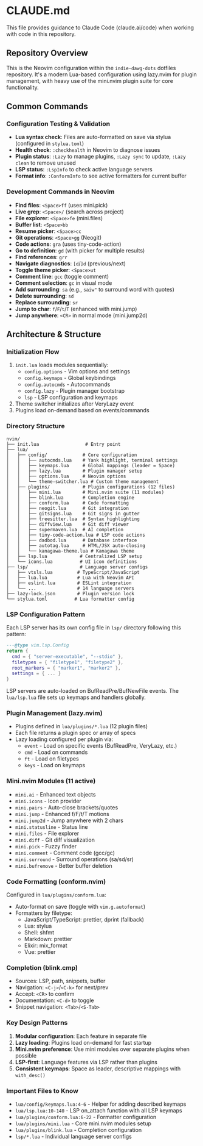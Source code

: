 # CLAUDE.md

This file provides guidance to Claude Code (claude.ai/code) when working with code in this repository.

## Repository Overview

This is the Neovim configuration within the `indie-dawg-dots` dotfiles repository. It's a modern Lua-based configuration using lazy.nvim for plugin management, with heavy use of the mini.nvim plugin suite for core functionality.

## Common Commands

### Configuration Testing & Validation
- **Lua syntax check**: Files are auto-formatted on save via stylua (configured in `stylua.toml`)
- **Health check**: `:checkhealth` in Neovim to diagnose issues
- **Plugin status**: `:Lazy` to manage plugins, `:Lazy sync` to update, `:Lazy clean` to remove unused
- **LSP status**: `:LspInfo` to check active language servers
- **Format info**: `:ConformInfo` to see active formatters for current buffer

### Development Commands in Neovim
- **Find files**: `<Space>ff` (uses mini.pick)
- **Live grep**: `<Space>/` (search across project)
- **File explorer**: `<Space>fe` (mini.files)
- **Buffer list**: `<Space>bb`
- **Resume picker**: `<Space>cc`
- **Git operations**: `<Space>gg` (Neogit)
- **Code actions**: `gra` (uses tiny-code-action)
- **Go to definition**: `gd` (with picker for multiple results)
- **Find references**: `grr`
- **Navigate diagnostics**: `[d`/`]d` (previous/next)
- **Toggle theme picker**: `<Space>ut`
- **Comment line**: `gcc` (toggle comment)
- **Comment selection**: `gc` in visual mode
- **Add surrounding**: `sa` (e.g., `saiw"` to surround word with quotes)
- **Delete surrounding**: `sd`
- **Replace surrounding**: `sr`
- **Jump to char**: `f`/`F`/`t`/`T` (enhanced with mini.jump)
- **Jump anywhere**: `<CR>` in normal mode (mini.jump2d)

## Architecture & Structure

### Initialization Flow
1. `init.lua` loads modules sequentially:
   - `config.options` - Vim options and settings
   - `config.keymaps` - Global keybindings
   - `config.autocmds` - Autocommands
   - `config.lazy` - Plugin manager bootstrap
   - `lsp` - LSP configuration and keymaps
2. Theme switcher initializes after VeryLazy event
3. Plugins load on-demand based on events/commands

### Directory Structure
```
nvim/
├── init.lua                 # Entry point
├── lua/
│   ├── config/             # Core configuration
│   │   ├── autocmds.lua    # Yank highlight, terminal settings
│   │   ├── keymaps.lua     # Global mappings (leader = Space)
│   │   ├── lazy.lua        # Plugin manager setup
│   │   ├── options.lua     # Neovim options
│   │   └── theme-switcher.lua # Custom theme management
│   ├── plugins/            # Plugin configurations (12 files)
│   │   ├── mini.lua        # Mini.nvim suite (11 modules)
│   │   ├── blink.lua       # Completion engine
│   │   ├── conform.lua     # Code formatting
│   │   ├── neogit.lua      # Git integration
│   │   ├── gitsigns.lua    # Git signs in gutter
│   │   ├── treesitter.lua  # Syntax highlighting
│   │   ├── diffview.lua    # Git diff viewer
│   │   ├── supermaven.lua  # AI completion
│   │   ├── tiny-code-action.lua # LSP code actions
│   │   ├── dadbod.lua      # Database interface
│   │   ├── autotag.lua     # HTML/JSX auto-closing
│   │   └── kanagawa-theme.lua # Kanagawa theme
│   ├── lsp.lua            # Centralized LSP setup
│   └── icons.lua          # UI icon definitions
├── lsp/                   # Language server configs
│   ├── vtsls.lua         # TypeScript/JavaScript
│   ├── lua.lua           # Lua with Neovim API
│   ├── eslint.lua        # ESLint integration
│   └── ...               # 14 language servers
├── lazy-lock.json        # Plugin version lock
└── stylua.toml          # Lua formatter config
```

### LSP Configuration Pattern
Each LSP server has its own config file in `lsp/` directory following this pattern:
```lua
---@type vim.lsp.Config
return {
  cmd = { "server-executable", "--stdio" },
  filetypes = { "filetype1", "filetype2" },
  root_markers = { "marker1", "marker2" },
  settings = { ... }
}
```

LSP servers are auto-loaded on BufReadPre/BufNewFile events. The `lua/lsp.lua` file sets up keymaps and handlers globally.

### Plugin Management (lazy.nvim)
- Plugins defined in `lua/plugins/*.lua` (12 plugin files)
- Each file returns a plugin spec or array of specs
- Lazy loading configured per plugin via:
  - `event` - Load on specific events (BufReadPre, VeryLazy, etc.)
  - `cmd` - Load on commands
  - `ft` - Load on filetypes
  - `keys` - Load on keymaps

### Mini.nvim Modules (11 active)
- `mini.ai` - Enhanced text objects
- `mini.icons` - Icon provider
- `mini.pairs` - Auto-close brackets/quotes
- `mini.jump` - Enhanced f/F/t/T motions
- `mini.jump2d` - Jump anywhere with 2 chars
- `mini.statusline` - Status line
- `mini.files` - File explorer
- `mini.diff` - Git diff visualization
- `mini.pick` - Fuzzy finder
- `mini.comment` - Comment code (gcc/gc)
- `mini.surround` - Surround operations (sa/sd/sr)
- `mini.bufremove` - Better buffer deletion

### Code Formatting (conform.nvim)
Configured in `lua/plugins/conform.lua`:
- Auto-format on save (toggle with `vim.g.autoformat`)
- Formatters by filetype:
  - JavaScript/TypeScript: prettier, dprint (fallback)
  - Lua: stylua
  - Shell: shfmt
  - Markdown: prettier
  - Elixir: mix_format
  - Vue: prettier

### Completion (blink.cmp)
- Sources: LSP, path, snippets, buffer
- Navigation: `<C-j>`/`<C-k>` for next/prev
- Accept: `<CR>` to confirm
- Documentation: `<C-d>` to toggle
- Snippet navigation: `<Tab>`/`<S-Tab>`

### Key Design Patterns
1. **Modular configuration**: Each feature in separate file
2. **Lazy loading**: Plugins load on-demand for fast startup
3. **Mini.nvim preference**: Use mini modules over separate plugins when possible
4. **LSP-first**: Language features via LSP rather than plugins
5. **Consistent keymaps**: Space as leader, descriptive mappings with `with_desc()`

### Important Files to Know
- `lua/config/keymaps.lua:4-6` - Helper for adding described keymaps
- `lua/lsp.lua:10-140` - LSP on_attach function with all LSP keymaps
- `lua/plugins/conform.lua:6-22` - Formatter configuration
- `lua/plugins/mini.lua` - Core mini.nvim modules setup
- `lua/plugins/blink.lua` - Completion configuration
- `lsp/*.lua` - Individual language server configs
